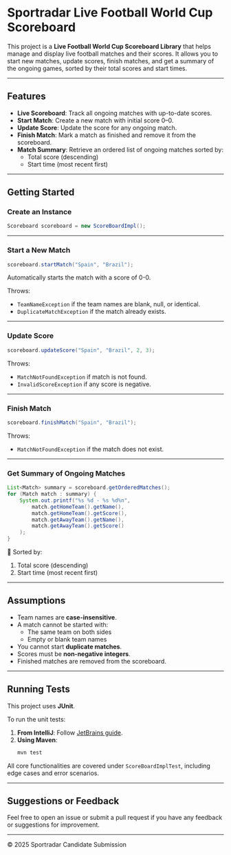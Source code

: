 # Sportradar Live Football World Cup Scoreboard

This project is a **Live Football World Cup Scoreboard Library** that helps manage and display live football matches and their scores. It allows you to start new matches, update scores, finish matches, and get a summary of the ongoing games, sorted by their total scores and start times.

---

##  Features

- **Live Scoreboard**: Track all ongoing matches with up-to-date scores.
- **Start Match**: Create a new match with initial score 0–0.
- **Update Score**: Update the score for any ongoing match.
- **Finish Match**: Mark a match as finished and remove it from the scoreboard.
- **Match Summary**: Retrieve an ordered list of ongoing matches sorted by:
  - Total score (descending)
  - Start time (most recent first)

---

## Getting Started

### Create an Instance

```java
Scoreboard scoreboard = new ScoreBoardImpl();
```

---

### Start a New Match

```java
scoreboard.startMatch("Spain", "Brazil");
```

  Automatically starts the match with a score of 0-0.

  Throws:
- `TeamNameException` if the team names are blank, null, or identical.
- `DuplicateMatchException` if the match already exists.

---

### Update Score

```java
scoreboard.updateScore("Spain", "Brazil", 2, 3);
```

  Throws:
- `MatchNotFoundException` if match is not found.
- `InvalidScoreException` if any score is negative.

---

### Finish Match

```java
scoreboard.finishMatch("Spain", "Brazil");
```

  Throws:
- `MatchNotFoundException` if the match does not exist.

---

### Get Summary of Ongoing Matches

```java
List<Match> summary = scoreboard.getOrderedMatches();
for (Match match : summary) {
    System.out.printf("%s %d - %s %d%n",
        match.getHomeTeam().getName(),
        match.getHomeTeam().getScore(),
        match.getAwayTeam().getName(),
        match.getAwayTeam().getScore()
    );
}
```

🔁 Sorted by:
1. Total score (descending)
2. Start time (most recent first)

---

##   Assumptions

- Team names are **case-insensitive**.
- A match cannot be started with:
  - The same team on both sides
  - Empty or blank team names
- You cannot start **duplicate matches**.
- Scores must be **non-negative integers**.
- Finished matches are removed from the scoreboard.

---

##   Running Tests

This project uses **JUnit**.

To run the unit tests:

1. **From IntelliJ**: Follow [JetBrains guide](https://www.jetbrains.com/help/idea/work-with-tests-in-maven.html#debug_maven).
2. **Using Maven**:
    ```bash
    mvn test
    ```

All core functionalities are covered under `ScoreBoardImplTest`, including edge cases and error scenarios.

---

##   Suggestions or Feedback

Feel free to open an issue or submit a pull request if you have any feedback or suggestions for improvement.

---

© 2025 Sportradar Candidate Submission
